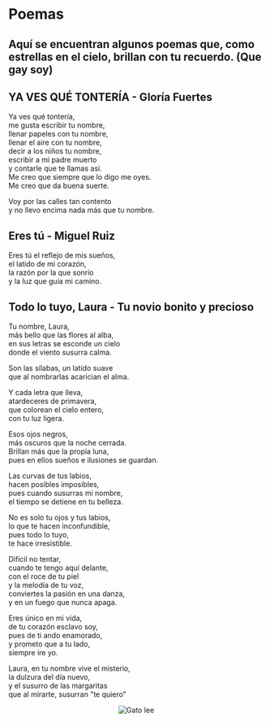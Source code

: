 # Poemas

## Aquí se encuentran algunos poemas que, como estrellas en el cielo, brillan con tu recuerdo. (Que gay soy)



## YA VES QUÉ TONTERÍA - Gloría Fuertes

Ya ves qué tontería,  
me gusta escribir tu nombre,   
llenar papeles con tu nombre,   
llenar el aire con tu nombre,   
decir a los niños tu nombre,  
escribir a mi padre muerto  
y contarle que te llamas así.  
Me creo que siempre que lo digo me oyes.  
Me creo que da buena suerte.  

Voy por las calles tan contento  
y no llevo encima nada más que tu nombre.  

## Eres tú - Miguel Ruiz

Eres tú el reflejo de mis sueños,  
el latido de mi corazón,  
la razón por la que sonrío  
y la luz que guía mi camino.  

## Todo lo tuyo, Laura - Tu novio bonito y precioso

Tu nombre, Laura,  
más bello que las flores al alba,  
en sus letras se esconde un cielo  
donde el viento susurra calma.  

Son las sílabas, un latido suave  
que al nombrarlas acarician el alma.  

Y cada letra que lleva,  
atardeceres de primavera,  
que colorean el cielo entero,  
con tu luz ligera.  

Esos ojos negros,  
más oscuros que la noche cerrada.  
Brillan más que la propia luna,  
pues en ellos sueños e ilusiones se guardan.  

Las curvas de tus labios,  
hacen posibles imposibles,  
pues cuando susurras mi nombre,  
el tiempo se detiene en tu belleza.  

No es solo tu ojos y tus labios,  
lo que te hacen inconfundible,  
pues todo lo tuyo,  
te hace irresistible.  

Dificil no tentar,  
cuando te tengo aquí delante,  
con el roce de tu piel  
y la melodía de tu voz,  
conviertes la pasión en una danza,  
y en un fuego que nunca apaga.  

Eres único en mi vida,  
de tu corazón esclavo soy,  
pues de ti ando enamorado,  
y prometo que a tu lado,  
siempre ire yo.  

Laura, en tu nombre vive el misterio,  
la dulzura del día nuevo,  
y el susurro de las margaritas  
que al mirarte, susurran "te quiero"  

<div style="text-align: center;">
    <img src="https://blog.vicensvives.com/wp-content/uploads/2019/02/GATO10.gif" alt="Gato lee">
</div>


